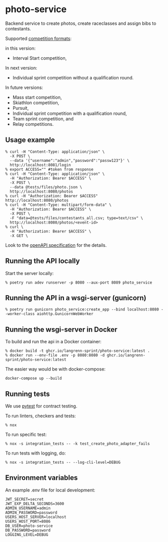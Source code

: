 # photo-service

Backend service to create photos, create raceclasses and assign bibs to contestants.

Supported [competition formats](https://assets.fis-ski.com/image/upload/v1624284540/fis-prod/assets/ICR_CrossCountry_2022_clean.pdf):

in this version:

- Interval Start competition,

In next version:

- Individual sprint competition without a qualification round.

In future versions:

- Mass start competition,
- Skiathlon competition,
- Pursuit,
- Individual sprint competition with a qualification round,
- Team sprint competition, and
- Relay competitions.

## Usage example

```Shell
% curl -H "Content-Type: application/json" \
  -X POST \
  --data '{"username":"admin","password":"passw123"}' \
  http://localhost:8081/login
% export ACCESS="" #token from response
% curl -H "Content-Type: application/json" \
  -H "Authorization: Bearer $ACCESS" \
  -X POST \
  --data @tests/files/photo.json \
  http://localhost:8080/photos
% curl -H "Authorization: Bearer $ACCESS"  http://localhost:8080/photos
% curl -H "Content-Type: multipart/form-data" \
  -H "Authorization: Bearer $ACCESS" \
  -X POST \
  -F "data=@tests/files/contestants_all.csv; type=text/csv" \
  http://localhost:8080/photos/<event-id>
% curl \
  -H "Authorization: Bearer $ACCESS" \
  -X GET \
```

Look to the [openAPI specification](./specification.yaml) for the details.

## Running the API locally

Start the server locally:

```Shell
% poetry run adev runserver -p 8080 --aux-port 8089 photo_service
```

## Running the API in a wsgi-server (gunicorn)

```Shell
% poetry run gunicorn photo_service:create_app --bind localhost:8080 --worker-class aiohttp.GunicornWebWorker
```

## Running the wsgi-server in Docker

To build and run the api in a Docker container:

```Shell
% docker build -t ghcr.io/langrenn-sprint/photo-service:latest .
% docker run --env-file .env -p 8080:8080 -d ghcr.io/langrenn-sprint/photo-service:latest
```

The easier way would be with docker-compose:

```Shell
docker-compose up --build
```

## Running tests

We use [pytest](https://docs.pytest.org/en/latest/) for contract testing.

To run linters, checkers and tests:

```Shell
% nox
```

To run specific test:

```Shell
% nox -s integration_tests -- -k test_create_photo_adapter_fails
```

To run tests with logging, do:

```Shell
% nox -s integration_tests -- --log-cli-level=DEBUG
```

## Environment variables

An example .env file for local development:

```Shell
JWT_SECRET=secret
JWT_EXP_DELTA_SECONDS=3600
ADMIN_USERNAME=admin
ADMIN_PASSWORD=password
USERS_HOST_SERVER=localhost
USERS_HOST_PORT=8086
DB_USER=photo-service
DB_PASSWORD=password
LOGGING_LEVEL=DEBUG
```
